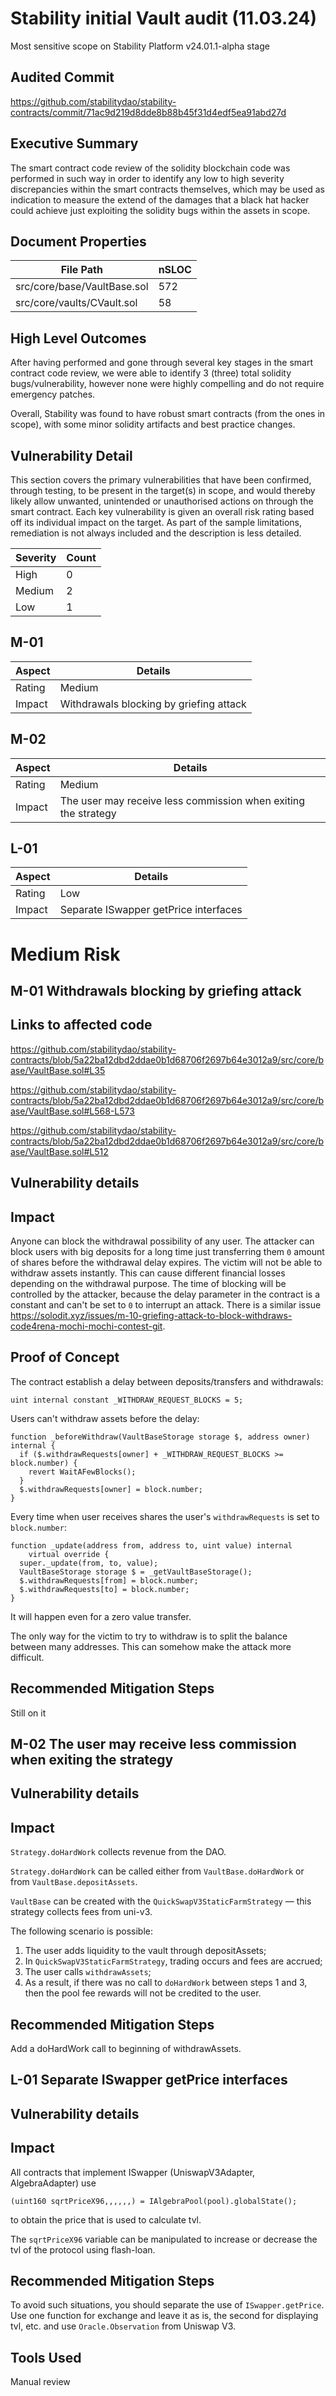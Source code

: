 # Stability initial Vault audit (11.03.24)
Most sensitive scope on Stability Platform v24.01.1-alpha stage
## Audited Commit
https://github.com/stabilitydao/stability-contracts/commit/71ac9d219d8dde8b88b45f31d4edf5ea91abd27d

## Executive Summary

The smart contract code review of the solidity blockchain code was performed in such way in order to identify any low to high severity discrepancies within the smart contracts themselves, which may be used as indication to measure the extend of the damages that a black hat hacker could achieve just exploiting the solidity bugs within the assets in scope.

## Document Properties

| File Path                                | nSLOC |
|------------------------------------------|-------|
| src/core/base/VaultBase.sol              | 572   |
| src/core/vaults/CVault.sol               | 58    |

## High Level Outcomes

After having performed and gone through several key stages in the smart contract code review, we were able to identify 3 (three) total solidity bugs/vulnerability, however none were highly compelling and do not require emergency patches.

Overall, Stability was found to have robust smart contracts (from the ones in scope), with some minor solidity artifacts and best practice changes.

## Vulnerability Detail
This section covers the primary vulnerabilities that have been confirmed, through testing, to be
present in the target(s) in scope, and would thereby likely allow unwanted, unintended or unauthorised actions on through the smart contract. Each key vulnerability is given an overall
risk rating based off its individual impact on the target. As part of the sample limitations, remediation is not always included and the description is less detailed.

| Severity | Count |
|----------|-------|
| High     | 0     |
| Medium   | 2     |
| Low      | 1     |

## M-01
| Aspect          | Details                                                                                                 |
|-----------------|---------------------------------------------------------------------------------------------------------|
| Rating          | Medium                                                                                                     |
| Impact          | Withdrawals blocking by griefing attack |
## M-02
| Aspect          | Details                                                                                                 |
|-----------------|---------------------------------------------------------------------------------------------------------|
| Rating          | Medium                                                                                                     |
| Impact          | The user may receive less commission when exiting the strategy |
## L-01
| Aspect          | Details                                                                                                 |
|-----------------|---------------------------------------------------------------------------------------------------------|
| Rating          | Low |                                                                                      
| Impact          | Separate ISwapper getPrice interfaces |


# Medium Risk

## M-01 Withdrawals blocking by griefing attack

## Links to affected code

https://github.com/stabilitydao/stability-contracts/blob/5a22ba12dbd2ddae0b1d68706f2697b64e3012a9/src/core/base/VaultBase.sol#L35

https://github.com/stabilitydao/stability-contracts/blob/5a22ba12dbd2ddae0b1d68706f2697b64e3012a9/src/core/base/VaultBase.sol#L568-L573

https://github.com/stabilitydao/stability-contracts/blob/5a22ba12dbd2ddae0b1d68706f2697b64e3012a9/src/core/base/VaultBase.sol#L512

## Vulnerability details

## Impact

Anyone can block the withdrawal possibility of any user. The attacker can block users with big deposits for a long time just transferring them `0` amount of shares before the withdrawal delay expires. The victim will not be able to withdraw assets instantly. This can cause different financial losses depending on the withdrawal purpose. The time of blocking will be controlled by the attacker, because the delay parameter in the contract is a constant and can't be set to `0` to interrupt an attack. There is a similar issue https://solodit.xyz/issues/m-10-griefing-attack-to-block-withdraws-code4rena-mochi-mochi-contest-git.

  

## Proof of Concept

The contract establish a delay between deposits/transfers and withdrawals:

```solidity
uint internal constant _WITHDRAW_REQUEST_BLOCKS = 5;
```

Users can't withdraw assets before the delay:

```solidity
function _beforeWithdraw(VaultBaseStorage storage $, address owner) internal {
  if ($.withdrawRequests[owner] + _WITHDRAW_REQUEST_BLOCKS >= block.number) {
    revert WaitAFewBlocks();
  }
  $.withdrawRequests[owner] = block.number;
}
```

Every time when user receives shares the user's `withdrawRequests` is set to `block.number`:

```solidity
function _update(address from, address to, uint value) internal
    virtual override {
  super._update(from, to, value);
  VaultBaseStorage storage $ = _getVaultBaseStorage();
  $.withdrawRequests[from] = block.number;
  $.withdrawRequests[to] = block.number;
}
```

It will happen even for a zero value transfer.

The only way for the victim to try to withdraw is to split the balance between many addresses. This can somehow make the attack more difficult.


## Recommended Mitigation Steps

Still on it


## M-02 The user may receive less commission when exiting the strategy

## Vulnerability details

## Impact
`Strategy.doHardWork` collects revenue from the DAO.

`Strategy.doHardWork` can be called either from `VaultBase.doHardWork` or from `VaultBase.depositAssets`.

`VaultBase` can be created with the `QuickSwapV3StaticFarmStrategy` — this strategy collects fees from uni-v3.

The following scenario is possible:

1.  The user adds liquidity to the vault through depositAssets;
2.  In `QuickSwapV3StaticFarmStrategy`, trading occurs and fees are accrued;
3.  The user calls `withdrawAssets`;
4.  As a result, if there was no call to `doHardWork` between steps 1 and 3, then the pool fee rewards will not be credited to the user.



## Recommended Mitigation Steps

Add a doHardWork call to beginning of withdrawAssets.

## L-01 Separate ISwapper getPrice interfaces
## Vulnerability details

## Impact
All contracts that implement ISwapper (UniswapV3Adapter, AlgebraAdapter) use

```solidity 
(uint160 sqrtPriceX96,,,,,,) = IAlgebraPool(pool).globalState();
```
to obtain the price that is used to calculate tvl.

The `sqrtPriceX96` variable can be manipulated to increase or decrease the tvl of the protocol using flash-loan.


## Recommended Mitigation Steps

To avoid such situations, you should separate the use of `ISwapper.getPrice`. Use one function for exchange and leave it as is, the second for displaying tvl, etc. and use `Oracle.Observation` from Uniswap V3.
  

## Tools Used

Manual review

  


